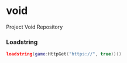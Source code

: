 # void
Project Void Repository

### Loadstring
```lua
loadstring(game:HttpGet("https://", true))()
```
